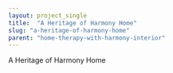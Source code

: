 ```yaml
---
layout: project_single
title:  "A Heritage of Harmony Home"
slug: "a-heritage-of-harmony-home"
parent: "home-therapy-with-harmony-interior"
---
```

A Heritage of Harmony Home